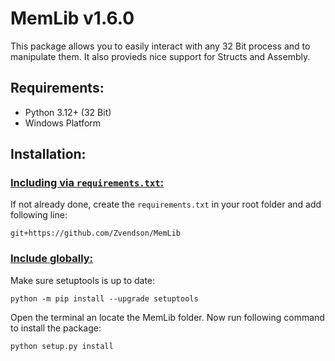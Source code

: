 # **MemLib v1.6.0**

This package allows you to easily interact with any 32 Bit process and to manipulate them. 
It also provieds nice support for Structs and Assembly.

## Requirements:

- Python 3.12+ (32 Bit)
- Windows Platform

## Installation:


### <ins>**Including via `requirements.txt`:**</ins>
If not already done, create the `requirements.txt` in your root folder and add following line:
```
git+https://github.com/Zvendson/MemLib
```

### <ins>**Include globally:**</ins>
Make sure setuptools is up to date:
```
python -m pip install --upgrade setuptools
```

Open the terminal an locate the MemLib folder. Now run following command to install the package:
```
python setup.py install
```



